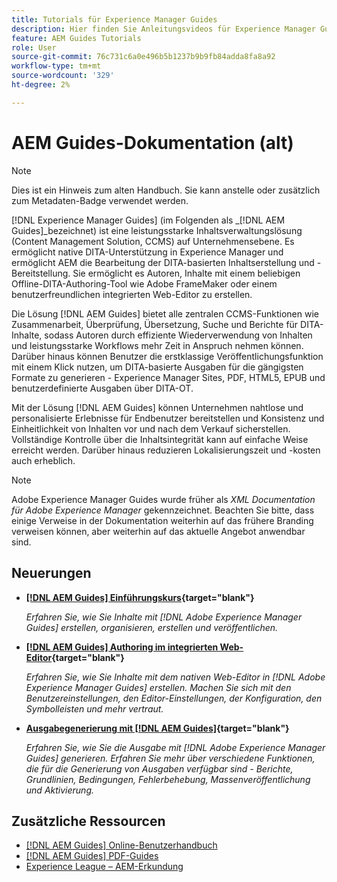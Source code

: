 ```yaml
---
title: Tutorials für Experience Manager Guides
description: Hier finden Sie Anleitungsvideos für Experience Manager Guides (früher XML Documentation für Adobe Experience Manager). Erfahren Sie mehr über native DITA-Unterstützung und strukturiertes Authoring in Experience Manager.
feature: AEM Guides Tutorials
role: User
source-git-commit: 76c731c6a0e496b5b1237b9b9fb84adda8fa8a92
workflow-type: tm+mt
source-wordcount: '329'
ht-degree: 2%

---
```


# AEM Guides-Dokumentation (alt)

>[!NOTE]
>
>Dies ist ein Hinweis zum alten Handbuch. Sie kann anstelle oder zusätzlich zum Metadaten-Badge verwendet werden.

[!DNL Experience Manager Guides] (im Folgenden als _[!DNL AEM Guides]_bezeichnet) ist eine leistungsstarke Inhaltsverwaltungslösung (Content Management Solution, CCMS) auf Unternehmensebene. Es ermöglicht native DITA-Unterstützung in Experience Manager und ermöglicht AEM die Bearbeitung der DITA-basierten Inhaltserstellung und -Bereitstellung. Sie ermöglicht es Autoren, Inhalte mit einem beliebigen Offline-DITA-Authoring-Tool wie Adobe FrameMaker oder einem benutzerfreundlichen integrierten Web-Editor zu erstellen.

Die Lösung [!DNL AEM Guides] bietet alle zentralen CCMS-Funktionen wie Zusammenarbeit, Überprüfung, Übersetzung, Suche und Berichte für DITA-Inhalte, sodass Autoren durch effiziente Wiederverwendung von Inhalten und leistungsstarke Workflows mehr Zeit in Anspruch nehmen können. Darüber hinaus können Benutzer die erstklassige Veröffentlichungsfunktion mit einem Klick nutzen, um DITA-basierte Ausgaben für die gängigsten Formate zu generieren - Experience Manager Sites, PDF, HTML5, EPUB und benutzerdefinierte Ausgaben über DITA-OT.

Mit der Lösung [!DNL AEM Guides] können Unternehmen nahtlose und personalisierte Erlebnisse für Endbenutzer bereitstellen und Konsistenz und Einheitlichkeit von Inhalten vor und nach dem Verkauf sicherstellen. Vollständige Kontrolle über die Inhaltsintegrität kann auf einfache Weise erreicht werden. Darüber hinaus reduzieren Lokalisierungszeit und -kosten auch erheblich.

>[!NOTE]
> 
> Adobe Experience Manager Guides wurde früher als _XML Documentation für Adobe Experience Manager_ gekennzeichnet. Beachten Sie bitte, dass einige Verweise in der Dokumentation weiterhin auf das frühere Branding verweisen können, aber weiterhin auf das aktuelle Angebot anwendbar sind.

## Neuerungen

* **[[!DNL AEM Guides] Einführungskurs](https://experienceleague.adobe.com/docs/experience-manager-guides-learn/videos/getting-started/overview.html){target="blank"}**

  _Erfahren Sie, wie Sie Inhalte mit [!DNL Adobe Experience Manager Guides] erstellen, organisieren, erstellen und veröffentlichen._

* **[[!DNL AEM Guides] Authoring im integrierten Web-Editor](https://experienceleague.adobe.com/docs/experience-manager-guides-learn/videos/advanced-user-guide/overview.html){target="blank"}**

  _Erfahren Sie, wie Sie Inhalte mit dem nativen Web-Editor in [!DNL Adobe Experience Manager Guides] erstellen. Machen Sie sich mit den Benutzereinstellungen, den Editor-Einstellungen, der Konfiguration, den Symbolleisten und mehr vertraut._

* **[Ausgabegenerierung mit  [!DNL AEM Guides]](https://experienceleague.adobe.com/docs/experience-manager-guides-learn/videos/output-generation/overview.html){target="blank"}**

  _Erfahren Sie, wie Sie die Ausgabe mit [!DNL Adobe Experience Manager Guides] generieren. Erfahren Sie mehr über verschiedene Funktionen, die für die Generierung von Ausgaben verfügbar sind - Berichte, Grundlinien, Bedingungen, Fehlerbehebung, Massenveröffentlichung und Aktivierung._


<!--

Dummy links cause validation to fail

## Staff Picks

<table>
<tr>
  <td>
    <a href="#">
      <img alt="400 x 225px" src="myimage.png" />
    </a>
    <div>
      <a href="#">
    <strong>Enablement Content 1</strong>
    </a>
    </div>
    <p>
    <em>A brief description of enablement content.</em>
    <p>
  </td>
   <td>
    <a href="#">
      <img alt="400 x 225px" src="myimage.png" />
    </a>
    <div>
      <a href="#">
    <strong>Enablement Content 1</strong>
    </a>
    </div>
    <p>
    <em>A brief description of enablement content.</em>
    <p>
  </td>
  <td>
    <a href="#">
      <img alt="400 x 225px" src="myimage.png" />
    </a>
    <div>
      <a href="#">
    <strong>Enablement Content 1</strong>
    </a>
    </div>
    <p>
    <em>A brief description of enablement content.</em>
    <p>
  </td>
</tr>
</table>

-->


## Zusätzliche Ressourcen

* [[!DNL AEM Guides] Online-Benutzerhandbuch](https://help.adobe.com/en_US/xml-documentation-for-adobe-experience-manager/index.html)
* [[!DNL AEM Guides] PDF-Guides](https://helpx.adobe.com/support/xml-documentation-for-experience-manager.html)
* [Experience League – AEM-Erkundung](https://experienceleague.adobe.com/?lang=de#recommended/solutions/experience-manager)
